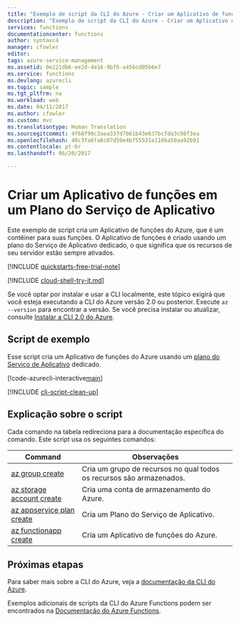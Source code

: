 ```yaml
---
title: "Exemplo de script da CLI do Azure - Criar um Aplicativo de funções em um Plano do Serviço de Aplicativo | Microsoft Docs"
description: "Exemplo de script da CLI do Azure - Criar um Aplicativo de funções em um Plano do Serviço de Aplicativo"
services: functions
documentationcenter: functions
author: syntaxc4
manager: cfowler
editor: 
tags: azure-service-management
ms.assetid: 0e221db6-ee2d-4e16-9bf6-a456cd05b6e7
ms.service: functions
ms.devlang: azurecli
ms.topic: sample
ms.tgt_pltfrm: na
ms.workload: web
ms.date: 04/11/2017
ms.author: cfowler
ms.custom: mvc
ms.translationtype: Human Translation
ms.sourcegitcommit: 4f68f90c3aea337d7b61b43e637bcfda3c98f3ea
ms.openlocfilehash: 40c3fa6fa6c07d59e4bf55531e116ba50aa92b91
ms.contentlocale: pt-br
ms.lasthandoff: 06/20/2017

---
```

# <a name="create-a-function-app-in-an-app-service-plan"></a>Criar um Aplicativo de funções em um Plano do Serviço de Aplicativo

Este exemplo de script cria um Aplicativo de funções do Azure, que é um contêiner para suas funções. O Aplicativo de funções é criado usando um plano do Serviço de Aplicativo dedicado, o que significa que os recursos de seu servidor estão sempre ativados.

[!INCLUDE [quickstarts-free-trial-note](../../../includes/quickstarts-free-trial-note.md)]

[!INCLUDE [cloud-shell-try-it.md](../../../includes/cloud-shell-try-it.md)]

Se você optar por instalar e usar a CLI localmente, este tópico exigirá que você esteja executando a CLI do Azure versão 2.0 ou posterior. Execute `az --version` para encontrar a versão. Se você precisa instalar ou atualizar, consulte [Instalar a CLI 2.0 do Azure]( /cli/azure/install-azure-cli). 

## <a name="sample-script"></a>Script de exemplo

Esse script cria um Aplicativo de funções do Azure usando um [plano do Serviço de Aplicativo](../functions-scale.md#app-service-plan) dedicado.

[!code-azurecli-interactive[main](../../../cli_scripts/azure-functions/create-function-app-app-service-plan/create-function-app-app-service-plan.sh "Criar uma função do Azure em um plano do Serviço de Aplicativo")]

[!INCLUDE [cli-script-clean-up](../../../includes/cli-script-clean-up.md)]

## <a name="script-explanation"></a>Explicação sobre o script

Cada comando na tabela redireciona para a documentação específica do comando. Este script usa os seguintes comandos:

| Command | Observações |
|---|---|
| [az group create](https://docs.microsoft.com/cli/azure/group#create) | Cria um grupo de recursos no qual todos os recursos são armazenados. |
| [az storage account create](https://docs.microsoft.com/cli/azure/storage/account#create) | Cria uma conta de armazenamento do Azure. |
| [az appservice plan create](https://docs.microsoft.com/cli/azure/appserviceplan#create) | Cria um Plano do Serviço de Aplicativo. |
| [az functionapp create](https://docs.microsoft.com/cli/azure/functionapp#delete) | Cria um Aplicativo de funções do Azure. |

## <a name="next-steps"></a>Próximas etapas

Para saber mais sobre a CLI do Azure, veja a [documentação da CLI do Azure](https://docs.microsoft.com/cli/azure/overview).

Exemplos adicionais de scripts da CLI do Azure Functions podem ser encontrados na [Documentação do Azure Functions](../functions-cli-samples.md).

